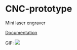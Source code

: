 # CNC-prototype
Mini laser engraver

<a href="https://github.com/T-1Mechanics/CNC-prototype/blob/main/CNC%20Documentation-compressed.pdf">Documentation</a>

GIF:
<img src="https://raw.githubusercontent.com/T-1Mechanics/CNC-prototype/main/Video.gif" />
